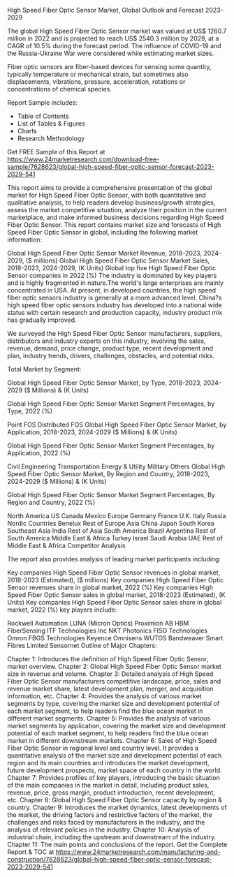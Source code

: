 High Speed Fiber Optic Sensor Market, Global Outlook and Forecast 2023-2029

The global High Speed Fiber Optic Sensor market was valued at US$ 1260.7 million in 2022 and is projected to reach US$ 2540.3 million by 2029, at a CAGR of 10.5% during the forecast period. The influence of COVID-19 and the Russia-Ukraine War were considered while estimating market sizes.

Fiber optic sensors are fiber-based devices for sensing some quantity, typically temperature or mechanical strain, but sometimes also displacements, vibrations, pressure, acceleration, rotations or concentrations of chemical species.

Report Sample includes:
- Table of Contents
- List of Tables & Figures
- Charts
- Research Methodology

Get FREE Sample of this Report at https://www.24marketresearch.com/download-free-sample/7628623/global-high-speed-fiber-optic-sensor-forecast-2023-2029-541

This report aims to provide a comprehensive presentation of the global market for High Speed Fiber Optic Sensor, with both quantitative and qualitative analysis, to help readers develop business/growth strategies, assess the market competitive situation, analyze their position in the current marketplace, and make informed business decisions regarding High Speed Fiber Optic Sensor. This report contains market size and forecasts of High Speed Fiber Optic Sensor in global, including the following market information:

Global High Speed Fiber Optic Sensor Market Revenue, 2018-2023, 2024-2029, ($ millions)
Global High Speed Fiber Optic Sensor Market Sales, 2018-2023, 2024-2029, (K Units)
Global top five High Speed Fiber Optic Sensor companies in 2022 (%)
The industry is dominated by key players and is highly fragmented in nature.The world's large enterprises are mainly concentrated in USA. At present, in developed countries, the high speed fiber optic sensors industry is generally at a more advanced level. China?s high speed fiber optic sensors industry has developed into a national wide status with certain research and production capacity, industry product mix has gradually improved.

We surveyed the High Speed Fiber Optic Sensor manufacturers, suppliers, distributors and industry experts on this industry, involving the sales, revenue, demand, price change, product type, recent development and plan, industry trends, drivers, challenges, obstacles, and potential risks.

Total Market by Segment:

Global High Speed Fiber Optic Sensor Market, by Type, 2018-2023, 2024-2029 ($ Millions) & (K Units)

Global High Speed Fiber Optic Sensor Market Segment Percentages, by Type, 2022 (%)

Point FOS
Distributed FOS
Global High Speed Fiber Optic Sensor Market, by Application, 2018-2023, 2024-2029 ($ Millions) & (K Units)

Global High Speed Fiber Optic Sensor Market Segment Percentages, by Application, 2022 (%)

Civil Engineering
Transportation
Energy & Utility
Military
Others
Global High Speed Fiber Optic Sensor Market, By Region and Country, 2018-2023, 2024-2029 ($ Millions) & (K Units)

Global High Speed Fiber Optic Sensor Market Segment Percentages, By Region and Country, 2022 (%)

North America
US
Canada
Mexico
Europe
Germany
France
U.K.
Italy
Russia
Nordic Countries
Benelux
Rest of Europe
Asia
China
Japan
South Korea
Southeast Asia
India
Rest of Asia
South America
Brazil
Argentina
Rest of South America
Middle East & Africa
Turkey
Israel
Saudi Arabia
UAE
Rest of Middle East & Africa
Competitor Analysis

The report also provides analysis of leading market participants including:

Key companies High Speed Fiber Optic Sensor revenues in global market, 2018-2023 (Estimated), ($ millions)
Key companies High Speed Fiber Optic Sensor revenues share in global market, 2022 (%)
Key companies High Speed Fiber Optic Sensor sales in global market, 2018-2023 (Estimated), (K Units)
Key companies High Speed Fiber Optic Sensor sales share in global market, 2022 (%)
key players include:

Rockwell Automation
LUNA (Micron Optics)
Proximion AB
HBM FiberSensing
ITF Technologies Inc
NKT Photonics
FISO Technologies
Omron
FBGS Technologies
Keyence
Omnisens
WUTOS
Bandweaver
Smart Fibres Limited
Sensornet
Outline of Major Chapters:

Chapter 1: Introduces the definition of High Speed Fiber Optic Sensor, market overview.
Chapter 2: Global High Speed Fiber Optic Sensor market size in revenue and volume.
Chapter 3: Detailed analysis of High Speed Fiber Optic Sensor manufacturers competitive landscape, price, sales and revenue market share, latest development plan, merger, and acquisition information, etc.
Chapter 4: Provides the analysis of various market segments by type, covering the market size and development potential of each market segment, to help readers find the blue ocean market in different market segments.
Chapter 5: Provides the analysis of various market segments by application, covering the market size and development potential of each market segment, to help readers find the blue ocean market in different downstream markets.
Chapter 6: Sales of High Speed Fiber Optic Sensor in regional level and country level. It provides a quantitative analysis of the market size and development potential of each region and its main countries and introduces the market development, future development prospects, market space of each country in the world.
Chapter 7: Provides profiles of key players, introducing the basic situation of the main companies in the market in detail, including product sales, revenue, price, gross margin, product introduction, recent development, etc.
Chapter 8: Global High Speed Fiber Optic Sensor capacity by region & country.
Chapter 9: Introduces the market dynamics, latest developments of the market, the driving factors and restrictive factors of the market, the challenges and risks faced by manufacturers in the industry, and the analysis of relevant policies in the industry.
Chapter 10: Analysis of industrial chain, including the upstream and downstream of the industry.
Chapter 11: The main points and conclusions of the report.
Get the Complete Report & TOC at https://www.24marketresearch.com/manufacturing-and-construction/7628623/global-high-speed-fiber-optic-sensor-forecast-2023-2029-541
